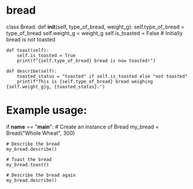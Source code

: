 # bread
class Bread:
    def __init__(self, type_of_bread, weight_g):
        self.type_of_bread = type_of_bread
        self.weight_g = weight_g
        self.is_toasted = False  # Initially bread is not toasted

    def toast(self):
        self.is_toasted = True
        print(f"{self.type_of_bread} bread is now toasted!")

    def describe(self):
        toasted_status = "toasted" if self.is_toasted else "not toasted"
        print(f"This is {self.type_of_bread} bread weighing {self.weight_g}g, {toasted_status}.")

# Example usage:
if __name__ == "__main__":
    # Create an instance of Bread
    my_bread = Bread("Whole Wheat", 300)

    # Describe the bread
    my_bread.describe()

    # Toast the bread
    my_bread.toast()

    # Describe the bread again
    my_bread.describe()
